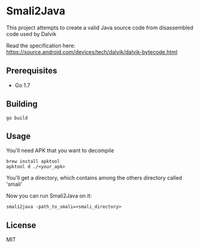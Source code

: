 # Smali2Java

This project attempts to create a valid Java source code from disassembled code used by Dalvik <br />

Read the specification here: https://source.android.com/devices/tech/dalvik/dalvik-bytecode.html

## Prerequisites
* Go 1.7

## Building
```
go build
```

## Usage
You'll need APK that you want to decompile <br />

```
brew install apktool
apktool d ./<your_apk>
```

You'll get a directory, which contains among the others directory called 'smali'

Now you can run Smali2Java on it:
```
smali2java -path_to_smali=<smali_directory>
```

## License
MIT